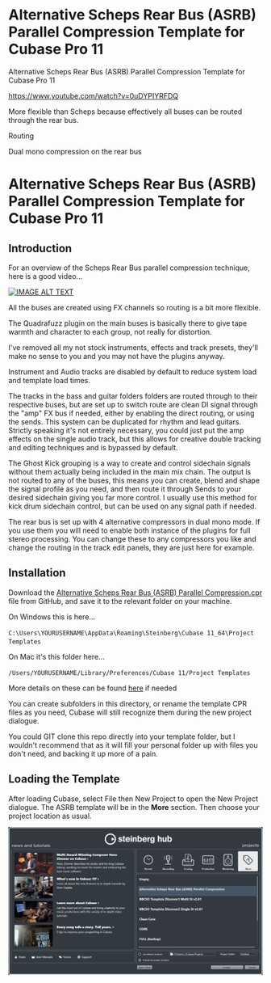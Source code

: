# Alternative Scheps Rear Bus (ASRB) Parallel Compression Template for Cubase Pro 11

Alternative Scheps Rear Bus (ASRB) Parallel Compression Template for Cubase Pro 11



https://www.youtube.com/watch?v=0uDYPIYRFDQ

More flexible than Scheps because effectively all buses can be routed through the rear bus.

Routing

Dual mono compression on the rear bus

# Alternative Scheps Rear Bus (ASRB) Parallel Compression Template for Cubase Pro 11

## Introduction

For an overview of the Scheps Rear Bus parallel compression technique, here is a good video...

[![IMAGE ALT TEXT](http://img.youtube.com/vi/0uDYPIYRFDQ/0.jpg)](https://www.youtube.com/watch?v=0uDYPIYRFDQ "Video Title")

All the buses are created using FX channels so routing is a bit more flexible.

The Quadrafuzz plugin on the main buses is basically there to give tape warmth and character to each group, not really for distortion.

I've removed all my not stock instruments, effects and track presets, they'll make no sense to you and you may not have the plugins anyway.

Instrument and Audio tracks are disabled by default to reduce system load and template load times.

The tracks in the bass and guitar folders folders are routed through to their respective buses, but are set up to switch route are clean DI signal through the "amp" FX bus if needed, either by enabling the direct routing, or using the sends. This system can be duplicated for rhythm and lead guitars. Strictly speaking it's not entirely necessary, you could just put the amp effects on the single audio track, but this allows for creative double tracking and editing techniques and is bypassed by default.

The Ghost Kick grouping is a way to create and control sidechain signals without them actually being included in the main mix chain. The output is not routed to any of the buses, this means you can create, blend and shape the signal profile as you need, and then route it through Sends to your desired sidechain giving you far more control. I usually use this method for kick drum sidechain control, but can be used on any signal path if needed.

The rear bus is set up with 4 alternative compressors in dual mono mode. If you use them you will need to enable both instance of the plugins for full stereo processing. You can change these to any compressors you like and change the routing in the track edit panels, they are just here for example.

## Installation

Download the [Alternative Scheps Rear Bus (ASRB) Parallel Compression.cpr](https://github.com/smadgerano/MSDS/blob/master/Multiband%20Sound%20Design%20%26%20Sampling%20(MSDS).cpr) file from GitHub, and save it to the relevant folder on your machine.

On Windows this is here...

`C:\Users\YOURUSERNAME\AppData\Roaming\Steinberg\Cubase 11_64\Project Templates`

On Mac it's this folder here...

`/Users/YOURUSERNAME/Library/Preferences/Cubase 11/Project Templates`

More details on these can be found [here](https://helpcenter.steinberg.de/hc/en-us/articles/360000327730-Location-file-paths-of-presets-in-Cubase-and-Nuendo-) if needed

You can create subfolders in this directory, or rename the template CPR files as you need, Cubase will still recognize them during the new project dialogue.

You could GIT clone this repo directly into your template folder, but I wouldn't recommend that as it will fill your personal folder up with files you don't need, and backing it up more of a pain.

## Loading the Template

After loading Cubase, select File then New Project to open the New Project dialogue. The ASRB template will be in the **More** section. Then choose your project location as usual.

![New Project Dialogue](/img/new-dialogue.png?raw=true)

